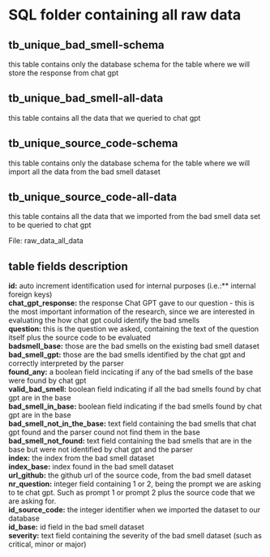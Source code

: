 # SQL folder containing all raw data
## tb_unique_bad_smell-schema
this table contains only the database schema for the table where we will store the response from chat gpt

## tb_unique_bad_smell-all-data
this table contains all the data that we queried to chat gpt 

## tb_unique_source_code-schema
this table contains only the database schema for the table where we will import all the data from the bad smell dataset

## tb_unique_source_code-all-data
this table contains all the data that we imported from the bad smell data set to be queried to chat gpt


File: raw_data_all_data
## table fields description
**id:** auto increment identification used for internal purposes (i.e.:** internal foreign keys)<br>
**chat_gpt_response:** the response Chat GPT gave to our question - this is the most important information of the research, since we are interested in evaluating the how chat gpt could identify the bad smells<br>
**question:** this is the question we asked, containing the text of the question itself plus the source code to be evaluated<br>
**badsmell_base:** those are the bad smells on the existing bad smell dataset<br>
**bad_smell_gpt:** those are the bad smells identified by the chat gpt and correctly interpreted by the parser<br>
**found_any:** a boolean field incicating if any of the bad smells of the base were found by chat gpt<br>
**valid_bad_smell:** boolean field indicating if all the bad smells found by chat gpt are in the base<br>
**bad_smell_in_base:** boolean field indicating if the bad smells found by chat gpt are in the base <br>
**bad_smell_not_in_the_base:** text field containing the bad smells that chat gpt found and the parser cound not find them in the base<br>
**bad_smell_not_found:** text field containing the bad smells that are in the base but were not identified by chat gpt and the parser <br>
**index:** the index from the bad smell dataset<br>
**index_base:** index found in the bad smell dataset<br>
**url_github:** the github url of the source code, from the bad smell dataset<br>
**nr_question:** integer field containing 1 or 2, being the prompt we are asking to te chat gpt. Such as prompt 1 or prompt 2 plus the source code that we are asking for.<br>
**id_source_code:** the integer identifier when we imported the dataset to our database<br>
**id_base:** id field in the bad smell dataset<br>
**severity:** text field containing the severity of the bad smell dataset (such as critical, minor or major)<br>
<br>
